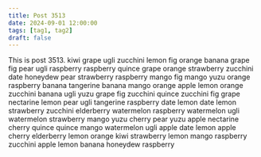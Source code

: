 ```yaml
---
title: Post 3513
date: 2024-09-01 12:00:00
tags: [tag1, tag2]
draft: false
---
```

This is post 3513.
kiwi
grape
ugli
zucchini
lemon
fig
orange
banana
grape
fig
pear
ugli
raspberry
raspberry
quince
grape
orange
strawberry
zucchini
date
honeydew
pear
strawberry
raspberry
mango
fig
mango
yuzu
orange
raspberry
banana
tangerine
banana
mango
orange
apple
lemon
orange
zucchini
banana
ugli
yuzu
grape
fig
zucchini
quince
zucchini
fig
grape
nectarine
lemon
pear
ugli
tangerine
raspberry
date
lemon
date
lemon
strawberry
zucchini
elderberry
watermelon
raspberry
watermelon
ugli
watermelon
strawberry
mango
yuzu
cherry
pear
yuzu
apple
nectarine
cherry
quince
quince
mango
watermelon
ugli
apple
date
lemon
apple
cherry
elderberry
lemon
orange
kiwi
strawberry
lemon
mango
raspberry
zucchini
apple
lemon
banana
honeydew
raspberry
